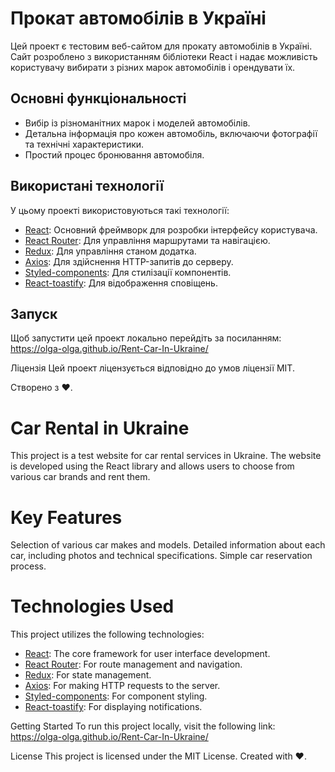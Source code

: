 # Прокат автомобілів в Україні

Цей проект є тестовим веб-сайтом для прокату автомобілів в Україні. Сайт розроблено з
використанням бібліотеки React і надає можливість користувачу вибирати з різних
марок автомобілів і орендувати їх.

## Основні функціональності

- Вибір із різноманітних марок і моделей автомобілів.
- Детальна інформація про кожен автомобіль, включаючи фотографії та технічні
  характеристики.
- Простий процес бронювання автомобіля.

## Використані технології

У цьому проекті використовуються такі технології:

- [React](https://reactjs.org/): Основний фреймворк для розробки інтерфейсу
  користувача.
- [React Router](https://reactrouter.com/): Для управління маршрутами та
  навігацією.
- [Redux](https://redux.js.org/): Для управління станом додатка.
- [Axios](https://axios-http.com/): Для здійснення HTTP-запитів до серверу.
- [Styled-components](https://styled-components.com/): Для стилізації
  компонентів.
- [React-toastify](https://fkhadra.github.io/react-toastify/introduction): Для
  відображення сповіщень.

## Запуск

Щоб запустити цей проект локально перейдіть за посиланням:
https://olga-olga.github.io/Rent-Car-In-Ukraine/

Ліцензія Цей проект ліцензується відповідно до умов ліцензії MIT.

Створено з ❤️.

# Car Rental in Ukraine

This project is a test website for car rental services in Ukraine. The website is
developed using the React library and allows users to choose from various car
brands and rent them.

# Key Features

Selection of various car makes and models. Detailed information about each car,
including photos and technical specifications. Simple car reservation process.

# Technologies Used

This project utilizes the following technologies: 
- [React](https://reactjs.org/): The core framework
for user interface development.
- [React Router](https://reactrouter.com/):  For route management and
navigation.
- [Redux](https://redux.js.org/): For state management.
- [Axios](https://axios-http.com/): For making HTTP requests to the server.
- [Styled-components](https://styled-components.com/): For component styling.
- [React-toastify](https://fkhadra.github.io/react-toastify/introduction): For displaying notifications.

Getting Started To run this project locally, visit the following link:
https://olga-olga.github.io/Rent-Car-In-Ukraine/

License This project is licensed under the MIT License. 
Created with ❤️.
